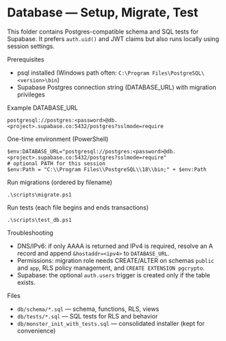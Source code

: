 # Database — Setup, Migrate, Test

This folder contains Postgres-compatible schema and SQL tests for Supabase. It prefers `auth.uid()` and JWT claims but also runs locally using session settings.

Prerequisites
- psql installed (Windows path often: `C:\Program Files\PostgreSQL\<version>\bin`)
- Supabase Postgres connection string (DATABASE_URL) with migration privileges

Example DATABASE_URL
```
postgresql://postgres:<password>@db.<project>.supabase.co:5432/postgres?sslmode=require
```

One-time environment (PowerShell)
```
$env:DATABASE_URL="postgresql://postgres:<password>@db.<project>.supabase.co:5432/postgres?sslmode=require"
# optional PATH for this session
$env:Path = "C:\\Program Files\\PostgreSQL\\18\\bin;" + $env:Path
```

Run migrations (ordered by filename)
```
.\scripts\migrate.ps1
```

Run tests (each file begins and ends transactions)
```
.\scripts\test_db.ps1
```

Troubleshooting
- DNS/IPv6: if only AAAA is returned and IPv4 is required, resolve an A record and append `&hostaddr=<ipv4>` to `DATABASE_URL`.
- Permissions: migration role needs CREATE/ALTER on schemas `public` and `app`, RLS policy management, and `CREATE EXTENSION pgcrypto`.
- Supabase: the optional `auth.users` trigger is created only if the table exists.

Files
- `db/schema/*.sql` — schema, functions, RLS, views
- `db/tests/*.sql` — SQL tests for RLS and behavior
- `db/monster_init_with_tests.sql` — consolidated installer (kept for convenience)

